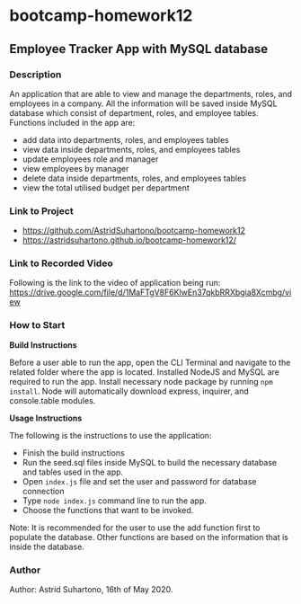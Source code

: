 # bootcamp-homework12

## Employee Tracker App with MySQL database

### Description

An application that are able to view and manage the departments, roles, and employees in a company. All the information will be saved inside MySQL database which consist of department, roles, and employee tables. Functions included in the app are:
* add data into departments, roles, and employees tables
* view data inside departments, roles, and employees tables
* update employees role and manager
* view employees by manager
* delete data inside departments, roles, and employees tables
* view the total utilised budget per department

### Link to Project

* https://github.com/AstridSuhartono/bootcamp-homework12
* https://astridsuhartono.github.io/bootcamp-homework12/


### Link to Recorded Video

Following is the link to the video of application being run:
https://drive.google.com/file/d/1MaFTgV8F6KlwEn37qkbRRXbgia8Xcmbg/view

### How to Start

**Build Instructions**

Before a user able to run the app, open the CLI Terminal and navigate to the related folder where the app is located. Installed NodeJS and MySQL are required to run the app. Install necessary node package by running `npm install`. Node will automatically download express, inquirer, and console.table modules.

**Usage Instructions**

The following is the instructions to use the application:
* Finish the build instructions
* Run the seed.sql files inside MySQL to build the necessary database and tables used in the app.
* Open `index.js` file and set the user and password for database connection
* Type `node index.js` command line to run the app.
* Choose the functions that want to be invoked.

Note: It is recommended for the user to use the add function first to populate the database. Other functions are based on the information that is inside the database.


### Author

Author: Astrid Suhartono, 16th of May 2020.